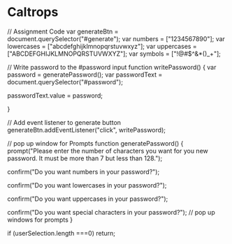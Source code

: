 # Caltrops
// Assignment Code
var generateBtn = document.querySelector("#generate");
var numbers = ["1234567890"];
var lowercases = ["abcdefghijklmnopqrstuvwxyz"];
var uppercases = ["ABCDEFGHIJKLMNOPQRSTUVWXYZ"];
var symbols = ["!@#$^&*()_+"];



// Write password to the #password input
function writePassword() {
var password = generatePassword();
var passwordText = document.querySelector("#password");

  passwordText.value = password;

}

// Add event listener to generate button
generateBtn.addEventListener("click", writePassword);

// pop up window for Prompts
function generatePassword() {
prompt("Please enter the number of characters you want for you new password.  It must be more than 7 but less than 128.");

confirm("Do you want numbers in your password?");

confirm("Do you want lowercases in your password?");

confirm("Do you want uppercases in your password?");

confirm("Do you want special characters in your password?");
  // pop up windows for prompts
}

if (userSelection.length ===0)   return;